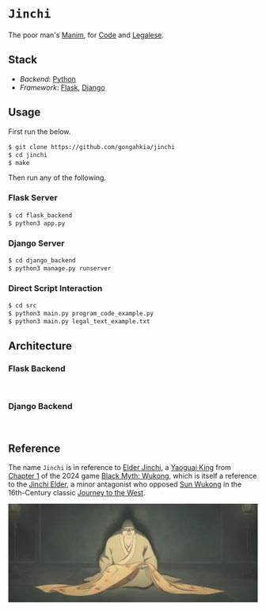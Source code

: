 # `Jinchi`

The poor man's [Manim](https://www.manim.community/), for [Code](https://www.geeksforgeeks.org/what-is-a-code-in-programming/) and [Legalese](https://www.merriam-webster.com/dictionary/legalese).

## Stack

* *Backend*: [Python](https://www.python.org/)
* *Framework*: [Flask](https://flask.palletsprojects.com/en/stable/), [Django](https://www.djangoproject.com/)

## Usage

First run the below.

```console
$ git clone https://github.com/gongahkia/jinchi
$ cd jinchi
$ make
```

Then run any of the following.

### Flask Server

```console
$ cd flask_backend
$ python3 app.py
```

### Django Server

```console
$ cd django_backend
$ python3 manage.py runserver
```

### Direct Script Interaction

```console
$ cd src
$ python3 main.py program_code_example.py
$ python3 main.py legal_text_example.txt
```

## Architecture

### Flask Backend

![]()

### Django Backend

![]()

## Reference

The name `Jinchi` is in reference to [Elder Jinchi](https://blackmythwukong.fandom.com/wiki/Elder_Jinchi), a [Yaoguai King](https://blackmythwukong.fandom.com/wiki/Yaoguai_King) from [Chapter 1](https://www.rockpapershotgun.com/black-myth-wukong-chapter-1-walkthrough) of the 2024 game [Black Myth: Wukong](https://blackmythwukong.fandom.com/wiki/Black_Myth:_Wukong_Wiki), which is itself a reference to the [Jinchi Elder](https://villains.fandom.com/wiki/Jinchi_Elder), a minor antagonist who opposed [Sun Wukong](https://villains.fandom.com/wiki/Sun_Wukong_(Journey_to_the_West)) in the 16th-Century classic [Journey to the West](https://en.wikipedia.org/wiki/Journey_to_the_West).

![](./asset/logo/jinchi.webp)